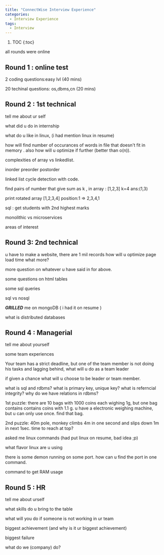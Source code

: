 ```yaml
---
title: "ConnectWise Interview Experience"
categories:
  - Interview Experience
tags:
  - Interview
---
```



1. TOC
{:toc}


all rounds were online

## Round 1 : online test

2 coding questions:easy lvl (40 mins)

20 techinal questions: os,dbms,cn (20 mins)

## Round 2 : 1st technical

tell me about ur self

what did u do in internship

what do u like in linux, (i had mention linux in resume)

how will find number of occurances of words in file that doesn't fit in memory . also how will u optimize if further (better than o(n)).

complexities of array vs linkedlist.

inorder preorder postorder

linked list cycle detection with code.

find pairs of number that give sum as k , in array : [1,2,3] k=4 ans:(1,3)

print rotated array [1,2,3,4] position:1  => 2,3,4,1

sql : get students with 2nd highest marks

monolithic vs microservices

areas of interest



## Round 3: 2nd technical

u have to make a website, there are 1 mil records how will u optimize page load time
what more?

more question on whatever u have said in for above.

some questions on html tables

some sql queries

sql vs nosql

***GRILLED*** me on mongoDB  ( i had it on resume )

what is distributed databases



## Round 4 : Managerial 

tell me about yourself 

some team experiences

Your team has a strict deadline, but one of the team member is not doing his tasks and lagging behind, what will u do as a team leader

if given a chance what will u choose to be leader or team member.

what is sql and rdbms?
what is primary key, unique key?
what is referncial integrity?
why do we have relations in rdbms?

1st puzzle: there are 10 bags with 1000 coins each wighing 1g, but one bag contains contains coins with 1.1 g. u have a electronic weighing machine, but u can only use once. find that bag.

2nd puzzle: 40m pole, monkey climbs 4m in one second and slips down 1m in next 1sec. time to reach at top?

asked me linux commands (had put linux on resume, bad idea ;p)

what flavor linux are u using

there is some demon running on some port. how can u find the port in one command.

command to get RAM usage


## Round 5 : HR 

tell me about urself

what skills do u bring to the table

what will you do if someone is not working in ur team

biggest achievement (and why is it ur biggest achievement)

biggest failure

what do we (company) do?

